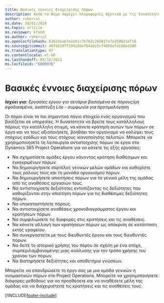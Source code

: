 ```yaml
---
title: Βασικές έννοιες διαχείρισης πόρων
description: Αυτό το θέμα παρέχει πληροφορίες σχετικά με τις δυνατότητες διαχείρισης πόρων στο Microsoft Dynamics Project Operations.
author: ruhercul
ms.date: 10/01/2020
ms.topic: article
ms.reviewer: kfend
ms.author: ruhercul
ms.openlocfilehash: 6362daab7e2e01c7b7b2c2b801fe7e258b21ef16
ms.sourcegitcommit: 40f68387f594180af64a5e5c748b6efa188bd300
ms.translationtype: HT
ms.contentlocale: el-GR
ms.lasthandoff: 05/10/2021
ms.locfileid: "6000976"
---
```

# <a name="resource-management-key-concepts"></a>Βασικές έννοιες διαχείρισης πόρων

_**Ισχύει για:** Εργασίες έργου για σενάρια βασισμένα σε πόρους/μη εφοδιασμένα, ανάπτυξη Lite - συμφωνία για προτιμολόγηση_

Οι πόροι είναι το πιο σημαντικό πάγιο στοιχείο ενός οργανισμού που βασίζεται σε υπηρεσίες. Η δυνατότητα να βρείτε τους κατάλληλους πόρους την κατάλληλη στιγμή, να κάνετε κράτηση αυτών των πόρων σε έργα και να τους αξιοποιήσετε, βοηθάει τον οργανισμό να καλύψει τους στόχους εσόδων και τους στόχους ικανοποίησης πελατών. Μπορείτε να χρησιμοποιήσετε τη λειτουργία αντιστοίχισης πόρων σε έργα στο Dynamics 365 Project Operations για να κάνετε τις εξής εργασίες:

- Να σχηματίσετε ομάδες έργου κάνοντας κράτηση διαθέσιμων και εγκεκριμένων πόρων.
- Να δημιουργήσετε καρτέλες γενικών μελών ομάδων και καθορίστε τους ρόλους τους και τη μονάδα οργανισμού πόρων.
- Να δημιουργήσετε απαιτήσεις πόρων για τα γενικά μέλη της ομάδας από τις αναθέσεις εργασιών τους.
- Να αντιστοιχίσετε δεξιότητες εντοπίζοντας τις δεξιότητες που καθορίζονται στην απαίτηση πόρων για τις διαθέσιμες δεξιότητες πόρων.
- Να υποκαταστήσετε πόρους.
- Να αντιστοιχίσετε αναθέσεις χρονοδιαγράμματος έργου και κρατήσεων πόρων.
- Να συμφιλιώσετε τις διαφορές στις κρατήσεις και τις αναθέσεις.
- Να κάνετε αλλαγή των κρατήσεων πόρων ως απόκριση σε κατάσταση εκτός γραφείου.
- Να συνεργαστείτε με τους διευθυντές έργου και τους διευθυντές πόρων.
- Να δείτε το ιστορικό χρήσης του πόρου σε σχέση με ένα στόχο, συμπεριλαμβανομένης μιας ανάλυσης για τον τρόπο χρήσης του χρόνου των πόρων.
- Να διατηρήσετε δεξιότητες και αποθετήριο γνώσεων.


Μπορείτε να επανδρώσετε το έργο σας με μια ομάδα γενικών ή ονομαστικών πόρων στο Project Operations. Μπορείτε να χρησιμοποιήσετε διάφορες μεθόδους για να προσθέσετε και να αναθέσετε μέλη της ομάδας και να διαχειριστείτε τις κρατήσεις και τις αναθέσεις τους. 


[!INCLUDE[footer-include](../includes/footer-banner.md)]